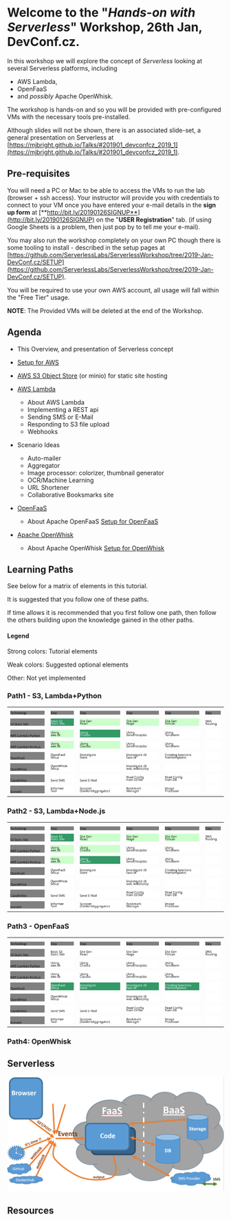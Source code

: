 # Welcome to the "*Hands-on with Serverless*" Workshop, 26th Jan, DevConf.cz.

In this workshop we will explore the concept of *Serverless* looking at several Serverless platforms, including
- AWS Lambda,
- OpenFaaS
- and *possibly* Apache OpenWhisk.

The workshop is hands-on and so you will be provided with pre-configured VMs with the necessary tools pre-installed.

Although slides will not be shown, there is an associated slide-set, a general presentation on Serverless at [https://mjbright.github.io/Talks/#201901_devconfcz_2019_1](https://mjbright.github.io/Talks/#201901_devconfcz_2019_1).

## Pre-requisites
You will need a PC or Mac to be able to access the VMs to run the lab (browser + ssh access).
Your instructor will provide you with credentials to connect to your VM once you have entered your e-mail details in the **sign up form** at [**http://bit.ly/20190126SIGNUP**](http://bit.ly/20190126SIGNUP) on the "**USER Registration**" tab.
(if using Google Sheets is a problem, then just pop by to tell me your e-mail).

You may also run the workshop completely on your own PC though there is some tooling to install - described in the setup pages at 
[https://github.com/ServerlessLabs/ServerlessWorkshop/tree/2019-Jan-DevConf.cz/SETUP](https://github.com/ServerlessLabs/ServerlessWorkshop/tree/2019-Jan-DevConf.cz/SETUP).

You will be required to use your own AWS account, all usage will fall within the "Free Tier" usage.

**NOTE**: The Provided VMs will be deleted at the end of the Workshop.

## Agenda
- This Overview, and presentation of Serverless concept
- [Setup for AWS](/SETUP/SETUP-AWS.md)
- [AWS S3 Object Store](AWS-S3-Lambda/README-S3.md) (or minio) for static site hosting
- [AWS Lambda](AWS-S3-Lambda/README-Lambda.md)
  - About AWS Lambda
  - Implementing a REST api
  - Sending SMS or E-Mail
  - Responding to S3 file upload
  - Webhooks
- Scenario Ideas
  - Auto-mailer
  - Aggregator
  - Image processor: colorizer, thumbnail generator
  - OCR/Machine Learning
  - URL Shortener
  - Collaborative Booksmarks site
- [OpenFaaS](OpenFaaS/README.md)
  - About Apache OpenFaaS
  [Setup for OpenFaaS](/SETUP/SETUP-OPENFAAS.md)
  
- [Apache OpenWhisk](Apache-OpenFaaS/README.md)
  - About Apache OpenWhisk
  [Setup for OpenWhisk](/SETUP/SETUP-OPENWHISK.md)

## Learning Paths

See below for a matrix of elements in this tutorial.

It is suggested that you follow one of these paths.

If time allows it is recommended that you first follow one path, then follow the others building upon the knowledge gained in the other paths.

#### Legend

Strong colors: Tutorial elements

Weak colors: Suggested optional elements

Other: Not yet implemented

### Path1 - S3, Lambda+Python
 <table> <tbody> <tr>
  <th><img src='./images/Technology_270x30_808080_000000.svg'/></th>  <th><img src='./images/Step_180x30_808080_000000.svg'/></th>  <th><img src='./images/Step_315x30_808080_000000.svg'/></th>  <th><img src='./images/Step_255x30_808080_000000.svg'/></th>  <th><img src='./images/Step_270x30_808080_000000.svg'/></th>  <th><img src='./images/Step_120x30_808080_000000.svg'/></th>
</tr>
<tr>
  <td><img src='./images/S3+Static+Site_270x30_808080_000000.svg'/></td>  <td><a href=S3.md> <img src='./images/Basic+S3+Static+Site_180x30_339966_ffffff.svg'/> </a></td>  <td><img src='./images/Site+Gen+React_315x30_ccffcc_000000.svg'/></td>  <td><img src='./images/Site+Gen+Hugo_255x30_ccffcc_000000.svg'/></td>  <td><img src='./images/Site+Gen+Pelican_270x30_ccffcc_000000.svg'/></td>  <td><img src='./images/DNS+Routing_120x30_ffffff_000000.svg'/></td>
</tr>
<tr>
  <td><img src='./images/AWS+Lambda+Python_270x30_808080_000000.svg'/></td>  <td><img src='./images/Using+aws+cli_180x30_ccffcc_000000.svg'/></td>  <td><img src='./images/Using+Chalice_315x30_339966_ffffff.svg'/></td>  <td><img src='./images/Using+Serverless+BRpa-sls-_255x30_ffffff_000000.svg'/></td>  <td><img src='./images/Using+Terraform_270x30_ffffff_000000.svg'/></td>  <td><img src='./images/_120x30_ffffff_000000.svg'/></td>
</tr>
<tr>
  <td><img src='./images/AWS+Lambda+Node.js_270x30_808080_000000.svg'/></td>  <td><img src='./images/Using+aws+cli_180x30_ccffcc_000000.svg'/></td>  <td><img src='./images/Using+Claudia_315x30_ccffcc_000000.svg'/></td>  <td><img src='./images/Using+Serverless+BRpa-sls-_255x30_ffffff_000000.svg'/></td>  <td><img src='./images/Using+Terraform_270x30_ffffff_000000.svg'/></td>  <td><img src='./images/_120x30_ffffff_000000.svg'/></td>
</tr>
<tr>
  <td><img src='./images/OpenFaaS_270x30_808080_000000.svg'/></td>  <td><a href=OpenFaaS.md> <img src='./images/OpenFaaS+Setup_180x30_ffffff_000000.svg'/> </a></td>  <td><img src='./images/Investigate+Store_315x30_ffffff_000000.svg'/></td>  <td><img src='./images/Investigate+cliBRcn-+faasBR-cli_255x30_ffffff_000000.svg'/></td>  <td><img src='./images/Creating+functions+from+templates_270x30_ffffff_000000.svg'/></td>  <td><img src='./images/_120x30_ffffff_000000.svg'/></td>
</tr>
<tr>
  <td><img src='./images/OpenWhisk_270x30_808080_000000.svg'/></td>  <td><img src='./images/OpenWhisk+Setup_180x30_ffffff_000000.svg'/></td>  <td><img src='./images/_315x30_ffffff_000000.svg'/></td>  <td><img src='./images/Investigate+cliBRcn-+wsk,+wskdeploy_255x30_ffffff_000000.svg'/></td>  <td><img src='./images/_270x30_ffffff_000000.svg'/></td>  <td><img src='./images/_120x30_ffffff_000000.svg'/></td>
</tr>
<tr>
  <td><img src='./images/Capabilities_270x30_808080_000000.svg'/></td>  <td><img src='./images/Send+SMS_180x30_ffffff_000000.svg'/></td>  <td><img src='./images/Send+EBR-Mail_315x30_ffffff_000000.svg'/></td>  <td><img src='./images/Read+Config+from+S3+file_255x30_ffffff_000000.svg'/></td>  <td><img src='./images/Read+Config+from+DB_270x30_ffffff_000000.svg'/></td>  <td><img src='./images/_120x30_ffffff_000000.svg'/></td>
</tr>
<tr>
  <td><img src='./images/Scenarii_270x30_808080_000000.svg'/></td>  <td><img src='./images/Informer+Tool_180x30_ffffff_000000.svg'/></td>  <td><img src='./images/Scooper+BRpa-Content+Aggregator-_315x30_ffffff_000000.svg'/></td>  <td><img src='./images/Bookmark+Manager_255x30_ffffff_000000.svg'/></td>  <td><img src='./images/Image+Processor_270x30_ffffff_000000.svg'/></td>  <td><img src='./images/_120x30_ffffff_000000.svg'/></td>
</tr>
 </tbody> </table> 




### Path2 - S3, Lambda+Node.js
 <table> <tbody> <tr>
  <th><img src='./images/Technology_270x30_808080_000000.svg'/></th>  <th><img src='./images/Step_180x30_808080_000000.svg'/></th>  <th><img src='./images/Step_315x30_808080_000000.svg'/></th>  <th><img src='./images/Step_255x30_808080_000000.svg'/></th>  <th><img src='./images/Step_270x30_808080_000000.svg'/></th>  <th><img src='./images/Step_120x30_808080_000000.svg'/></th>
</tr>
<tr>
  <td><img src='./images/S3+Static+Site_270x30_808080_000000.svg'/></td>  <td><a href=S3.md> <img src='./images/Basic+S3+Static+Site_180x30_339966_ffffff.svg'/> </a></td>  <td><img src='./images/Site+Gen+React_315x30_ccffcc_000000.svg'/></td>  <td><img src='./images/Site+Gen+Hugo_255x30_ccffcc_000000.svg'/></td>  <td><img src='./images/Site+Gen+Pelican_270x30_ccffcc_000000.svg'/></td>  <td><img src='./images/DNS+Routing_120x30_ffffff_000000.svg'/></td>
</tr>
<tr>
  <td><img src='./images/AWS+Lambda+Python_270x30_808080_000000.svg'/></td>  <td><img src='./images/Using+aws+cli_180x30_ccffcc_000000.svg'/></td>  <td><img src='./images/Using+Chalice_315x30_ccffcc_000000.svg'/></td>  <td><img src='./images/Using+Serverless+BRpa-sls-_255x30_ffffff_000000.svg'/></td>  <td><img src='./images/Using+Terraform_270x30_ffffff_000000.svg'/></td>  <td><img src='./images/_120x30_ffffff_000000.svg'/></td>
</tr>
<tr>
  <td><img src='./images/AWS+Lambda+Node.js_270x30_808080_000000.svg'/></td>  <td><img src='./images/Using+aws+cli_180x30_ccffcc_000000.svg'/></td>  <td><img src='./images/Using+Claudia_315x30_339966_ffffff.svg'/></td>  <td><img src='./images/Using+Serverless+BRpa-sls-_255x30_ffffff_000000.svg'/></td>  <td><img src='./images/Using+Terraform_270x30_ffffff_000000.svg'/></td>  <td><img src='./images/_120x30_ffffff_000000.svg'/></td>
</tr>
<tr>
  <td><img src='./images/OpenFaaS_270x30_808080_000000.svg'/></td>  <td><a href=OpenFaaS.md> <img src='./images/OpenFaaS+Setup_180x30_ffffff_000000.svg'/> </a></td>  <td><img src='./images/Investigate+Store_315x30_ffffff_000000.svg'/></td>  <td><img src='./images/Investigate+cliBRcn-+faasBR-cli_255x30_ffffff_000000.svg'/></td>  <td><img src='./images/Creating+functions+from+templates_270x30_ffffff_000000.svg'/></td>  <td><img src='./images/_120x30_ffffff_000000.svg'/></td>
</tr>
<tr>
  <td><img src='./images/OpenWhisk_270x30_808080_000000.svg'/></td>  <td><img src='./images/OpenWhisk+Setup_180x30_ffffff_000000.svg'/></td>  <td><img src='./images/_315x30_ffffff_000000.svg'/></td>  <td><img src='./images/Investigate+cliBRcn-+wsk,+wskdeploy_255x30_ffffff_000000.svg'/></td>  <td><img src='./images/_270x30_ffffff_000000.svg'/></td>  <td><img src='./images/_120x30_ffffff_000000.svg'/></td>
</tr>
<tr>
  <td><img src='./images/Capabilities_270x30_808080_000000.svg'/></td>  <td><img src='./images/Send+SMS_180x30_ffffff_000000.svg'/></td>  <td><img src='./images/Send+EBR-Mail_315x30_ffffff_000000.svg'/></td>  <td><img src='./images/Read+Config+from+S3+file_255x30_ffffff_000000.svg'/></td>  <td><img src='./images/Read+Config+from+DB_270x30_ffffff_000000.svg'/></td>  <td><img src='./images/_120x30_ffffff_000000.svg'/></td>
</tr>
<tr>
  <td><img src='./images/Scenarii_270x30_808080_000000.svg'/></td>  <td><img src='./images/Informer+Tool_180x30_ffffff_000000.svg'/></td>  <td><img src='./images/Scooper+BRpa-Content+Aggregator-_315x30_ffffff_000000.svg'/></td>  <td><img src='./images/Bookmark+Manager_255x30_ffffff_000000.svg'/></td>  <td><img src='./images/Image+Processor_270x30_ffffff_000000.svg'/></td>  <td><img src='./images/_120x30_ffffff_000000.svg'/></td>
</tr>
 </tbody> </table> 




### Path3 - OpenFaaS
 <table> <tbody> <tr>
  <th><img src='./images/Technology_270x30_808080_000000.svg'/></th>  <th><img src='./images/Step_180x30_808080_000000.svg'/></th>  <th><img src='./images/Step_315x30_808080_000000.svg'/></th>  <th><img src='./images/Step_255x30_808080_000000.svg'/></th>  <th><img src='./images/Step_270x30_808080_000000.svg'/></th>  <th><img src='./images/Step_120x30_808080_000000.svg'/></th>
</tr>
<tr>
  <td><img src='./images/S3+Static+Site_270x30_808080_000000.svg'/></td>  <td><a href=S3.md> <img src='./images/Basic+S3+Static+Site_180x30_ffffff_000000.svg'/> </a></td>  <td><img src='./images/Site+Gen+React_315x30_ffffff_000000.svg'/></td>  <td><img src='./images/Site+Gen+Hugo_255x30_ffffff_000000.svg'/></td>  <td><img src='./images/Site+Gen+Pelican_270x30_ffffff_000000.svg'/></td>  <td><img src='./images/DNS+Routing_120x30_ffffff_000000.svg'/></td>
</tr>
<tr>
  <td><img src='./images/AWS+Lambda+Python_270x30_808080_000000.svg'/></td>  <td><img src='./images/Using+aws+cli_180x30_ffffff_000000.svg'/></td>  <td><img src='./images/Using+Chalice_315x30_ffffff_000000.svg'/></td>  <td><img src='./images/Using+Serverless+BRpa-sls-_255x30_ffffff_000000.svg'/></td>  <td><img src='./images/Using+Terraform_270x30_ffffff_000000.svg'/></td>  <td><img src='./images/_120x30_ffffff_000000.svg'/></td>
</tr>
<tr>
  <td><img src='./images/AWS+Lambda+Node.js_270x30_808080_000000.svg'/></td>  <td><img src='./images/Using+aws+cli_180x30_ffffff_000000.svg'/></td>  <td><img src='./images/Using+Claudia_315x30_ffffff_000000.svg'/></td>  <td><img src='./images/Using+Serverless+BRpa-sls-_255x30_ffffff_000000.svg'/></td>  <td><img src='./images/Using+Terraform_270x30_ffffff_000000.svg'/></td>  <td><img src='./images/_120x30_ffffff_000000.svg'/></td>
</tr>
<tr>
  <td><img src='./images/OpenFaaS_270x30_808080_000000.svg'/></td>  <td><a href=OpenFaaS.md> <img src='./images/OpenFaaS+Setup_180x30_339966_ffffff.svg'/> </a></td>  <td><img src='./images/Investigate+Store_315x30_339966_ffffff.svg'/></td>  <td><img src='./images/Investigate+cliBRcn-+faasBR-cli_255x30_339966_ffffff.svg'/></td>  <td><img src='./images/Creating+functions+from+templates_270x30_339966_ffffff.svg'/></td>  <td><img src='./images/_120x30_ffffff_000000.svg'/></td>
</tr>
<tr>
  <td><img src='./images/OpenWhisk_270x30_808080_000000.svg'/></td>  <td><img src='./images/OpenWhisk+Setup_180x30_ffffff_000000.svg'/></td>  <td><img src='./images/_315x30_ffffff_000000.svg'/></td>  <td><img src='./images/Investigate+cliBRcn-+wsk,+wskdeploy_255x30_ffffff_000000.svg'/></td>  <td><img src='./images/_270x30_ffffff_000000.svg'/></td>  <td><img src='./images/_120x30_ffffff_000000.svg'/></td>
</tr>
<tr>
  <td><img src='./images/Capabilities_270x30_808080_000000.svg'/></td>  <td><img src='./images/Send+SMS_180x30_ffffff_000000.svg'/></td>  <td><img src='./images/Send+EBR-Mail_315x30_ffffff_000000.svg'/></td>  <td><img src='./images/Read+Config+from+S3+file_255x30_ffffff_000000.svg'/></td>  <td><img src='./images/Read+Config+from+DB_270x30_ffffff_000000.svg'/></td>  <td><img src='./images/_120x30_ffffff_000000.svg'/></td>
</tr>
<tr>
  <td><img src='./images/Scenarii_270x30_808080_000000.svg'/></td>  <td><img src='./images/Informer+Tool_180x30_ffffff_000000.svg'/></td>  <td><img src='./images/Scooper+BRpa-Content+Aggregator-_315x30_ffffff_000000.svg'/></td>  <td><img src='./images/Bookmark+Manager_255x30_ffffff_000000.svg'/></td>  <td><img src='./images/Image+Processor_270x30_ffffff_000000.svg'/></td>  <td><img src='./images/_120x30_ffffff_000000.svg'/></td>
</tr>
 </tbody> </table> 

### Path4: OpenWhisk

## Serverless

![images/ServerlessEvents.PNG](images/ServerlessEvents.PNG)

## Resources






